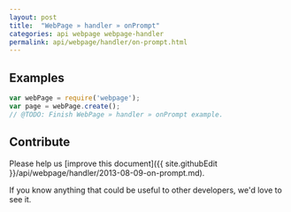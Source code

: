 ```yaml
---
layout: post
title:  "WebPage » handler » onPrompt"
categories: api webpage webpage-handler
permalink: api/webpage/handler/on-prompt.html
---
```


## Examples

```javascript
var webPage = require('webpage');
var page = webPage.create();
// @TODO: Finish WebPage » handler » onPrompt example.
```

## Contribute

Please help us [improve this document]({{ site.githubEdit }}/api/webpage/handler/2013-08-09-on-prompt.md).

If you know anything that could be useful to other developers, we'd love to see it.


